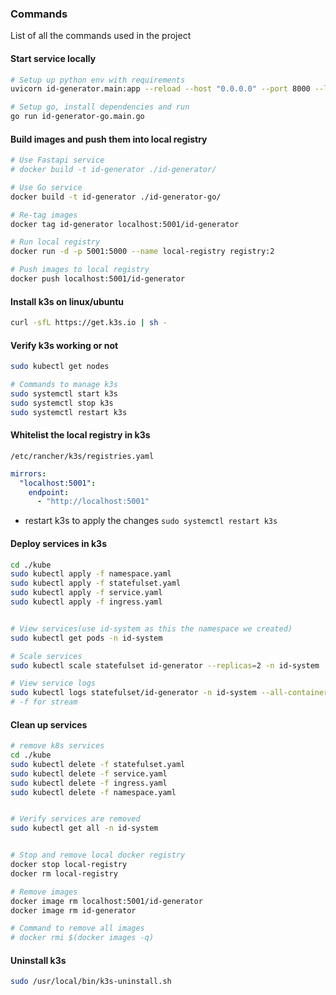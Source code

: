 
### Commands

List of all the commands used in the project

#### Start service locally
```bash
# Setup up python env with requirements
uvicorn id-generator.main:app --reload --host "0.0.0.0" --port 8000 --log-level debug

# Setup go, install dependencies and run
go run id-generator-go.main.go
```


####  Build images and push them into local registry
```bash
# Use Fastapi service
# docker build -t id-generator ./id-generator/

# Use Go service
docker build -t id-generator ./id-generator-go/

# Re-tag images
docker tag id-generator localhost:5001/id-generator

# Run local registry
docker run -d -p 5001:5000 --name local-registry registry:2

# Push images to local registry
docker push localhost:5001/id-generator
```


#### Install k3s on linux/ubuntu
```bash
curl -sfL https://get.k3s.io | sh -
```


#### Verify k3s working or not
```bash
sudo kubectl get nodes

# Commands to manage k3s
sudo systemctl start k3s
sudo systemctl stop k3s
sudo systemctl restart k3s
```


#### Whitelist the local registry in k3s
`/etc/rancher/k3s/registries.yaml`
```yaml
mirrors:
  "localhost:5001":
    endpoint:
      - "http://localhost:5001"

````
- restart k3s to apply the changes
  `sudo systemctl restart k3s`


  
#### Deploy services in k3s
```bash
cd ./kube
sudo kubectl apply -f namespace.yaml
sudo kubectl apply -f statefulset.yaml
sudo kubectl apply -f service.yaml
sudo kubectl apply -f ingress.yaml


# View services(use id-system as this the namespace we created)
sudo kubectl get pods -n id-system

# Scale services
sudo kubectl scale statefulset id-generator --replicas=2 -n id-system

# View service logs
sudo kubectl logs statefulset/id-generator -n id-system --all-containers
# -f for stream
````


#### Clean up services
```bash
# remove k8s services
cd ./kube
sudo kubectl delete -f statefulset.yaml
sudo kubectl delete -f service.yaml
sudo kubectl delete -f ingress.yaml
sudo kubectl delete -f namespace.yaml


# Verify services are removed
sudo kubectl get all -n id-system


# Stop and remove local docker registry
docker stop local-registry
docker rm local-registry

# Remove images
docker image rm localhost:5001/id-generator
docker image rm id-generator

# Command to remove all images
# docker rmi $(docker images -q)

```


#### Uninstall k3s
```bash
sudo /usr/local/bin/k3s-uninstall.sh
```
